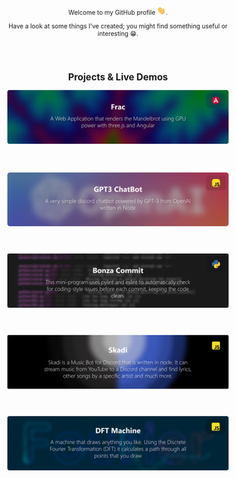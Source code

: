 <div align="center">
  
  &nbsp;<br>&nbsp;
  
  Welcome to my GitHub profile <img src="https://raw.githubusercontent.com/MindLabor/MindLabor/master/wave.gif" width="20px">.

  Have a look at some things I've created; you might find something useful or interesting 😁.
  
  &nbsp;<br>&nbsp;
  
  <h2>Projects & Live Demos</h2>
  <a href="https://frac.vercel.app/">
    <img width="600" src="https://raw.githubusercontent.com/MindLaborDev/MindLaborDev/master/preview/Group 5.png" />
  </a>
  
  &nbsp;<br>&nbsp;

  <a href="https://github.com/MindLaborDev/gpt3-discord-chatbot">
    <img align="center" width="600" src="https://raw.githubusercontent.com/MindLaborDev/MindLaborDev/master/preview/Group 3.png" />
  </a>

  &nbsp;<br>&nbsp;

  <a href="https://github.com/MindLaborDev/bonza-commit">
    <img align="center" width="600" src="https://raw.githubusercontent.com/MindLaborDev/MindLaborDev/master/preview/Group 6.png" />
  </a>

  &nbsp;<br>&nbsp;

  <a href="https://github.com/MindLaborDev/skadi">
    <img align="center" width="600" src="https://raw.githubusercontent.com/MindLaborDev/MindLaborDev/master/preview/Group 1.png" />
  </a>

  &nbsp;<br>&nbsp;

  <a href="https://mindlabordev.github.io/DFT-Machine/">
    <img align="center" width="600" src="https://raw.githubusercontent.com/MindLaborDev/MindLaborDev/master/preview/Group 4.png" />
  </a>

</div>

&nbsp;<br>&nbsp;

